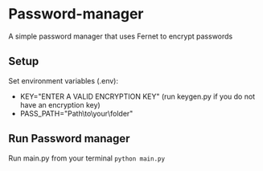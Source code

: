 # Password-manager
A simple password manager that uses Fernet to encrypt passwords
## Setup
Set environment variables (.env):
+ KEY="ENTER A VALID ENCRYPTION KEY" (run keygen.py if you do not have an encryption key)
+ PASS_PATH="Path\to\your\folder"
## Run Password manager
Run main.py from your terminal
`python main.py`
